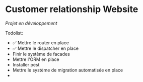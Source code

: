 # Customer relationship Website

*Projet en développement*

Todolist:

- ✅ Mettre le router en place 
- ✅ Mettre le dispatcher en place
- Finir le système de facades
- Mettre l'ORM en place
- Installer pest
- Mettre le système de migration automatisée en place
- 
